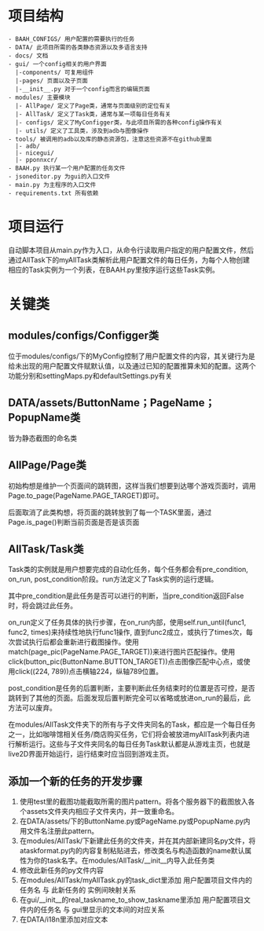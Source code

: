 # 项目结构

```
- BAAH_CONFIGS/ 用户配置的需要执行的任务
- DATA/ 此项目所需的各类静态资源以及多语言支持
- docs/ 文档
- gui/ 一个config相关的用户界面
  |-components/ 可复用组件
  |-pages/ 页面以及子页面
  |-__init__.py 对于一个config而言的编辑页面
- modules/ 主要模块
  |- AllPage/ 定义了Page类，通常与页面级别的定位有关
  |- AllTask/ 定义了Task类，通常与某一项每日任务有关
  |- configs/ 定义了MyConfigger类，与此项目所需的各种config操作有关
  |- utils/ 定义了工具类，涉及到adb与图像操作
- tools/ 被调用的adb以及库的静态资源包，注意这些资源不在github里面
  |- adb/
  |- nicegui/
  |- pponnxcr/
- BAAH.py 执行某一个用户配置的任务文件
- jsoneditor.py 为gui的入口文件
- main.py 为主程序的入口文件
- requirements.txt 所有依赖
```

# 项目运行

自动脚本项目从main.py作为入口，从命令行读取用户指定的用户配置文件，然后通过AllTask下的myAllTask类解析此用户配置文件的每日任务，为每个人物创建相应的Task实例为一个列表，在BAAH.py里按序运行这些Task实例。

# 关键类

## modules/configs/Configger类

位于modules/configs/下的MyConfig控制了用户配置文件的内容，其关键行为是给未出现的用户配置文件赋默认值，以及通过已知的配置推算未知的配置。这两个功能分别和settingMaps.py和defaultSettings.py有关

## DATA/assets/ButtonName；PageName；PopupName类

皆为静态截图的命名类

## AllPage/Page类

初始构想是维护一个页面间的跳转图，这样当我们想要到达哪个游戏页面时，调用Page.to_page(PageName.PAGE_TARGET)即可。

后面取消了此类构想，将页面的跳转放到了每一个TASK里面，通过Page.is_page()判断当前页面是否是该页面

## AllTask/Task类

Task类的实例就是用户想要完成的自动化任务，每个任务都会有pre_condition, on_run, post_condition阶段。run方法定义了Task实例的运行逻辑。

其中pre_condition是此任务是否可以进行的判断，当pre_condition返回False时，将会跳过此任务。

on_run定义了任务具体的执行步骤，在on_run内部，使用self.run_until(func1, func2, times)来持续性地执行func1操作, 直到func2成立，或执行了times次，每次尝试执行后都会重新进行截图操作。使用match(page_pic(PageName.PAGE_TARGET))来进行图片匹配操作。使用click(button_pic(ButtonName.BUTTON_TARGET))点击图像匹配中心点，或使用click((224, 789))点击横轴224，纵轴789位置。

post_condition是任务的后置判断，主要判断此任务结束时的位置是否可控，是否跳转到了其他的页面。后面发现后置判断完全可以省略或放进on_run的最后，此方法可以废弃。

在modules/AllTask文件夹下的所有与子文件夹同名的Task，都应是一个每日任务之一，比如咖啡馆相关任务/商店购买任务，它们将会被放进myAllTask列表内进行解析运行。这些与子文件夹同名的每日任务Task默认都是从游戏主页，也就是live2D界面开始运行，运行结束时应当回到游戏主页。

## 添加一个新的任务的开发步骤

1. 使用test里的截图功能截取所需的图片pattern。将各个服务器下的截图放入各个assets文件夹内相应子文件夹内，并一致重命名。
2. 在DATA/assets/下的ButtonName.py或PageName.py或PopupName.py内用文件名注册此pattern。
3. 在modules/AllTask/下新建此任务的文件夹，并在其内部新建同名py文件，将ataskformat.py内的内容复制粘贴进去，修改类名与构造函数的name默认属性为你的task名字。在modules/AllTask/__init__内导入此任务类
4. 修改此新任务的py文件内容
5. 在modules/AllTask/myAllTask.py的task_dict里添加 用户配置项目文件内的任务名 与 此新任务的 实例间映射关系
6. 在gui/__init__的real_taskname_to_show_taskname里添加 用户配置项目文件内的任务名 与 gui里显示的文本间的对应关系
7. 在DATA/i18n里添加对应文本
